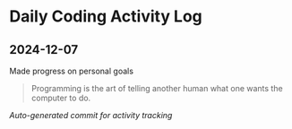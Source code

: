 # Daily Coding Activity Log

## 2024-12-07

Made progress on personal goals

> Programming is the art of telling another human what one wants the computer to do.

*Auto-generated commit for activity tracking*
